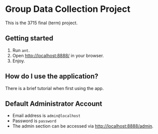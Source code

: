 Group Data Collection Project
=============================

This is the 3715 final (term) project.

Getting started
---------------

1. Run `ant`.
2. Open <http://localhost:8888/> in your browser.
3. Enjoy.

How do I use the application?
-----------------------------

There is a brief tutorial when first using the app.

Default Administrator Account
-----------------------------

- Email address is `admin@localhost`
- Password is `password`
- The admin section can be accessed via <http://localhost:8888/admin>.
